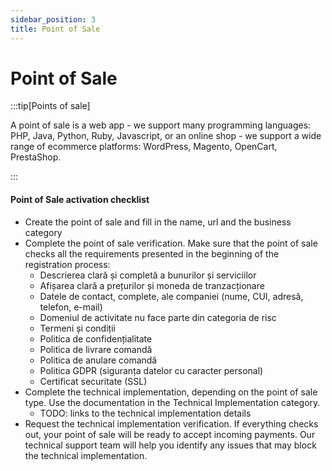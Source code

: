 ```yaml
---
sidebar_position: 3
title: Point of Sale
---
```


# Point of Sale

:::tip[Points of sale]

A point of sale is a web app - we support many programming languages: PHP, Java, Python, Ruby, Javascript, or an online shop - we support a wide range of ecommerce platforms: WordPress, Magento, OpenCart, PrestaShop.

:::

#### Point of Sale activation checklist

- Create the point of sale and fill in the name, url and the business category
- Complete the point of sale verification. Make sure that the point of sale checks all the requirements presented in the beginning of the registration process:
    - Descrierea clară și completă a bunurilor și serviciilor
    - Afișarea clară a prețurilor și moneda de tranzacționare
    - Datele de contact, complete, ale companiei (nume, CUI, adresă, telefon, e-mail)
    - Domeniul de activitate nu face parte din categoria de risc
    - Termeni și condiții
    - Politica de confidențialitate
    - Politica de livrare comandă
    - Politica de anulare comandă
    - Politica GDPR (siguranța datelor cu caracter personal)
    - Certificat securitate (SSL)
- Complete the technical implementation, depending on the point of sale type. Use the documentation in the Technical Implementation category.
    - TODO: links to the technical implementation details
- Request the technical implementation verification. If everything checks out, your point of sale will be ready to accept incoming payments. Our technical support team will help you identify any issues that may block the technical implementation.